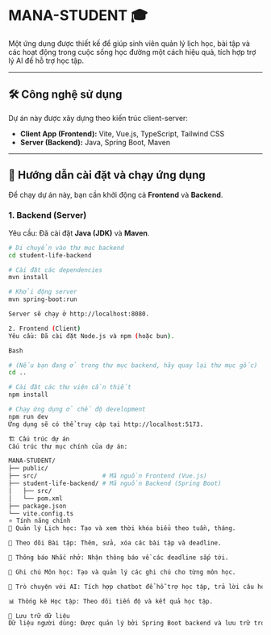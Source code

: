 # MANA-STUDENT 🎓

Một ứng dụng được thiết kế để giúp sinh viên quản lý lịch học, bài tập và các hoạt động trong cuộc sống học đường một cách hiệu quả, tích hợp trợ lý AI để hỗ trợ học tập.

---

## 🛠️ Công nghệ sử dụng

Dự án này được xây dựng theo kiến trúc client-server:

- **Client App (Frontend):** Vite, Vue.js, TypeScript, Tailwind CSS
- **Server (Backend):** Java, Spring Boot, Maven

---

## 🏃 Hướng dẫn cài đặt và chạy ứng dụng

Để chạy dự án này, bạn cần khởi động cả **Frontend** và **Backend**.

### 1. Backend (Server)

Yêu cầu: Đã cài đặt **Java (JDK)** và **Maven**.

```bash
# Di chuyển vào thư mục backend
cd student-life-backend

# Cài đặt các dependencies
mvn install

# Khởi động server
mvn spring-boot:run

Server sẽ chạy ở http://localhost:8080.

2. Frontend (Client)
Yêu cầu: Đã cài đặt Node.js và npm (hoặc bun).

Bash

# (Nếu bạn đang ở trong thư mục backend, hãy quay lại thư mục gốc)
cd ..

# Cài đặt các thư viện cần thiết
npm install

# Chạy ứng dụng ở chế độ development
npm run dev
Ứng dụng sẽ có thể truy cập tại http://localhost:5173.

🏗️ Cấu trúc dự án
Cấu trúc thư mục chính của dự án:

MANA-STUDENT/
├── public/
├── src/                  # Mã nguồn Frontend (Vue.js)
├── student-life-backend/ # Mã nguồn Backend (Spring Boot)
│   ├── src/
│   └── pom.xml
├── package.json
└── vite.config.ts
⭐ Tính năng chính
📅 Quản lý Lịch học: Tạo và xem thời khóa biểu theo tuần, tháng.

📝 Theo dõi Bài tập: Thêm, sửa, xóa các bài tập và deadline.

🔔 Thông báo Nhắc nhở: Nhận thông báo về các deadline sắp tới.

📓 Ghi chú Môn học: Tạo và quản lý các ghi chú cho từng môn học.

🤖 Trò chuyện với AI: Tích hợp chatbot để hỗ trợ học tập, trả lời câu hỏi.

📊 Thống kê Học tập: Theo dõi tiến độ và kết quả học tập.

📁 Lưu trữ dữ liệu
Dữ liệu người dùng: Được quản lý bởi Spring Boot backend và lưu trữ trong cơ sở dữ liệu (ví dụ: PostgreSQL, MySQL, H2...).
